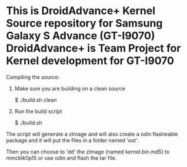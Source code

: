 This is DroidAdvance+ Kernel Source repository for Samsung Galaxy S Advance (GT-I9070)
DroidAdvance+ is Team Project for Kernel development for GT-I9070
=============================

 Compiling the source:


  1. Make sure you are building on a clean source

     $ ./build.sh clean


  2. Run the build script

     $ ./build.sh 



 The script will generate a zImage and will also create a odin flasheable package
 and it will put the files in a folder named 'out'.


 Then you can choose to 'dd' the zImage (named kernel.bin.md5) to mmcblk0p15
 or use odin and flash the tar file.
